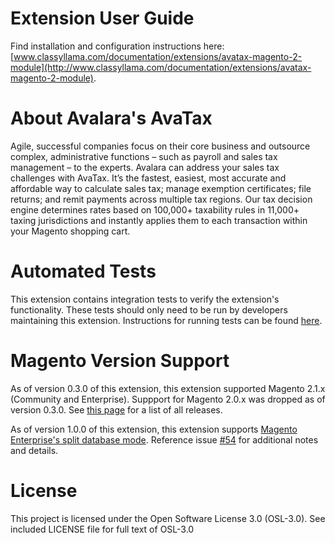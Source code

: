 # Extension User Guide

Find installation and configuration instructions here: [www.classyllama.com/documentation/extensions/avatax-magento-2-module](http://www.classyllama.com/documentation/extensions/avatax-magento-2-module).

# About Avalara's AvaTax

Agile, successful companies focus on their core business and outsource complex, administrative functions – such as payroll and sales tax management – to the experts. Avalara can address your sales tax challenges with AvaTax. It’s the fastest, easiest, most accurate and affordable way to calculate sales tax; manage exemption certificates; file returns; and remit payments across multiple tax regions. Our tax decision engine determines rates based on 100,000+ taxability rules in 11,000+ taxing jurisdictions and instantly applies them to each transaction within your Magento shopping cart. 

# Automated Tests

This extension contains integration tests to verify the extension's functionality. These tests should only need to be run by developers maintaining this extension. Instructions for running tests can be found [here](https://github.com/classyllama/ClassyLlama_AvaTax/blob/master/Tests/README.md).

# Magento Version Support

As of version 0.3.0 of this extension, this extension supported Magento 2.1.x (Community and Enterprise). Suppport for Magento 2.0.x was dropped as of version 0.3.0. See [this page](https://github.com/classyllama/ClassyLlama_AvaTax/releases) for a list of all releases.

As of version 1.0.0 of this extension, this extension supports [Magento Enterprise's split database mode](http://devdocs.magento.com/guides/v2.1/config-guide/multi-master/multi-master.html). Reference issue [#54](https://github.com/classyllama/ClassyLlama_AvaTax/issues/54) for additional notes and details.

# License

This project is licensed under the Open Software License 3.0 (OSL-3.0). See included LICENSE file for full text of OSL-3.0
